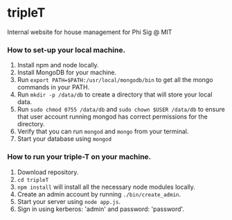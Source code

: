 # tripleT
Internal website for house management for Phi Sig @ MIT

### How to set-up your local machine. ###
1. Install npm and node locally.
2. Install MongoDB for your machine.
3. Run `export PATH=$PATH:/usr/local/mongodb/bin` to get all the mongo commands in your PATH. 
4. Run `mkdir -p /data/db` to create a directory that will store your local data.
5. Run `sudo chmod 0755 /data/db` and `sudo chown $USER /data/db` to ensure that user account running mongod has correct permissions for the directory.
6. Verify that you can run `mongod` and `mongo` from your terminal.
7. Start your database using `mongod`

### How to run your triple-T on your machine. ###
1. Download repository.
2. `cd tripleT`
3. `npm install` will install all the necessary node modules locally.
4. Create an admin account by running `./bin/create_admin`.
5. Start your server using `node app.js`.
6. Sign in using kerberos: 'admin' and password: 'password'.
